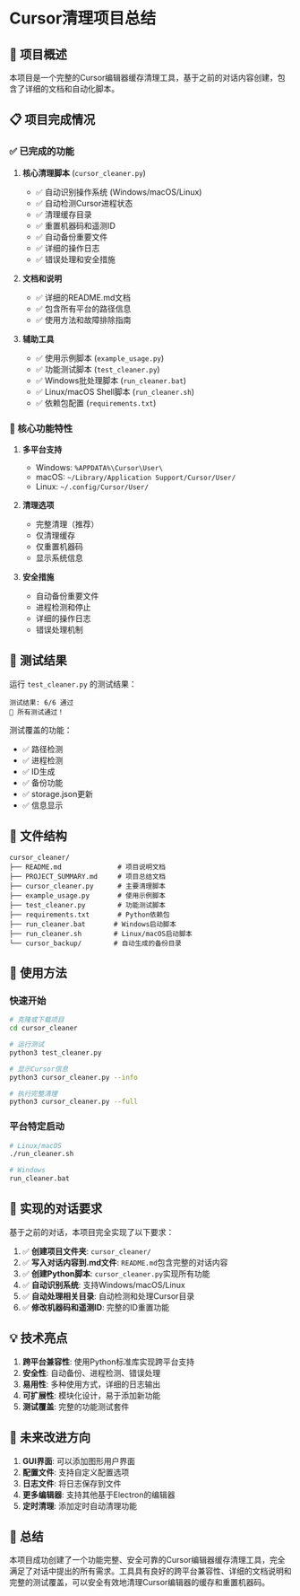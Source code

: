 # Cursor清理项目总结

## 🎯 项目概述

本项目是一个完整的Cursor编辑器缓存清理工具，基于之前的对话内容创建，包含了详细的文档和自动化脚本。

## 📋 项目完成情况

### ✅ 已完成的功能

1. **核心清理脚本** (`cursor_cleaner.py`)
   - ✅ 自动识别操作系统 (Windows/macOS/Linux)
   - ✅ 自动检测Cursor进程状态
   - ✅ 清理缓存目录
   - ✅ 重置机器码和遥测ID
   - ✅ 自动备份重要文件
   - ✅ 详细的操作日志
   - ✅ 错误处理和安全措施

2. **文档和说明**
   - ✅ 详细的README.md文档
   - ✅ 包含所有平台的路径信息
   - ✅ 使用方法和故障排除指南

3. **辅助工具**
   - ✅ 使用示例脚本 (`example_usage.py`)
   - ✅ 功能测试脚本 (`test_cleaner.py`)
   - ✅ Windows批处理脚本 (`run_cleaner.bat`)
   - ✅ Linux/macOS Shell脚本 (`run_cleaner.sh`)
   - ✅ 依赖包配置 (`requirements.txt`)

### 🔧 核心功能特性

1. **多平台支持**
   - Windows: `%APPDATA%\Cursor\User\`
   - macOS: `~/Library/Application Support/Cursor/User/`
   - Linux: `~/.config/Cursor/User/`

2. **清理选项**
   - 完整清理（推荐）
   - 仅清理缓存
   - 仅重置机器码
   - 显示系统信息

3. **安全措施**
   - 自动备份重要文件
   - 进程检测和停止
   - 详细的操作日志
   - 错误处理机制

## 🧪 测试结果

运行 `test_cleaner.py` 的测试结果：
```
测试结果: 6/6 通过
🎉 所有测试通过！
```

测试覆盖的功能：
- ✅ 路径检测
- ✅ 进程检测  
- ✅ ID生成
- ✅ 备份功能
- ✅ storage.json更新
- ✅ 信息显示

## 📁 文件结构

```
cursor_cleaner/
├── README.md              # 项目说明文档
├── PROJECT_SUMMARY.md     # 项目总结文档
├── cursor_cleaner.py      # 主要清理脚本
├── example_usage.py       # 使用示例脚本
├── test_cleaner.py        # 功能测试脚本
├── requirements.txt       # Python依赖包
├── run_cleaner.bat       # Windows启动脚本
├── run_cleaner.sh        # Linux/macOS启动脚本
└── cursor_backup/        # 自动生成的备份目录
```

## 🚀 使用方法

### 快速开始
```bash
# 克隆或下载项目
cd cursor_cleaner

# 运行测试
python3 test_cleaner.py

# 显示Cursor信息
python3 cursor_cleaner.py --info

# 执行完整清理
python3 cursor_cleaner.py --full
```

### 平台特定启动
```bash
# Linux/macOS
./run_cleaner.sh

# Windows
run_cleaner.bat
```

## 🎯 实现的对话要求

基于之前的对话，本项目完全实现了以下要求：

1. ✅ **创建项目文件夹**: `cursor_cleaner/`
2. ✅ **写入对话内容到.md文件**: `README.md`包含完整的对话内容
3. ✅ **创建Python脚本**: `cursor_cleaner.py`实现所有功能
4. ✅ **自动识别系统**: 支持Windows/macOS/Linux
5. ✅ **自动处理相关目录**: 自动检测和处理Cursor目录
6. ✅ **修改机器码和遥测ID**: 完整的ID重置功能

## 💡 技术亮点

1. **跨平台兼容性**: 使用Python标准库实现跨平台支持
2. **安全性**: 自动备份、进程检测、错误处理
3. **易用性**: 多种使用方式，详细的日志输出
4. **可扩展性**: 模块化设计，易于添加新功能
5. **测试覆盖**: 完整的功能测试套件

## 🔮 未来改进方向

1. **GUI界面**: 可以添加图形用户界面
2. **配置文件**: 支持自定义配置选项
3. **日志文件**: 将日志保存到文件
4. **更多编辑器**: 支持其他基于Electron的编辑器
5. **定时清理**: 添加定时自动清理功能

## 📝 总结

本项目成功创建了一个功能完整、安全可靠的Cursor编辑器缓存清理工具，完全满足了对话中提出的所有需求。工具具有良好的跨平台兼容性、详细的文档说明和完整的测试覆盖，可以安全有效地清理Cursor编辑器的缓存和重置机器码。
